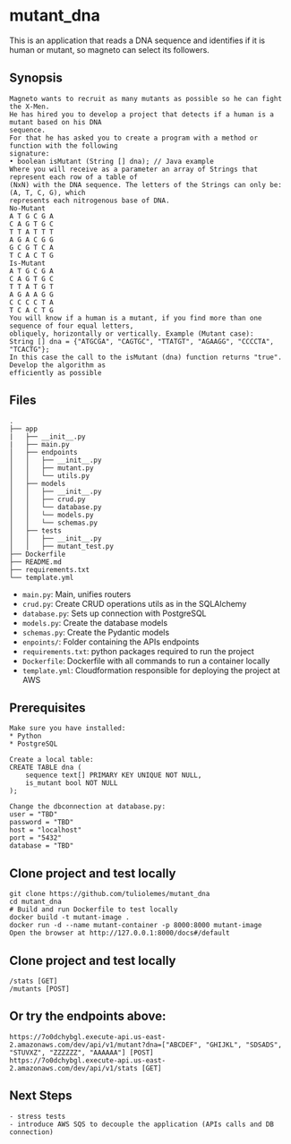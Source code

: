 # mutant_dna
This is an application that reads a DNA sequence and identifies if it is human or mutant, so magneto can select its followers.

## Synopsis
```
Magneto wants to recruit as many mutants as possible so he can fight the X-Men.
He has hired you to develop a project that detects if a human is a mutant based on his DNA
sequence.
For that he has asked you to create a program with a method or function with the following
signature:
• boolean isMutant (String [] dna); // Java example
Where you will receive as a parameter an array of Strings that represent each row of a table of
(NxN) with the DNA sequence. The letters of the Strings can only be: (A, T, C, G), which
represents each nitrogenous base of DNA.
No-Mutant
A T G C G A
C A G T G C
T T A T T T
A G A C G G
G C G T C A
T C A C T G
Is-Mutant
A T G C G A
C A G T G C
T T A T G T
A G A A G G
C C C C T A
T C A C T G
You will know if a human is a mutant, if you find more than one sequence of four equal letters,
obliquely, horizontally or vertically. Example (Mutant case):
String [] dna = {"ATGCGA", "CAGTGC", "TTATGT", "AGAAGG", "CCCCTA", "TCACTG"};
In this case the call to the isMutant (dna) function returns "true". Develop the algorithm as
efficiently as possible
```
## Files
```
.
├── app
|   ├── __init__.py
|   ├── main.py
│   ├── endpoints
│   │   ├── __init__.py
│   │   ├── mutant.py
│   │   └── utils.py
│   ├── models
│   │   ├── __init__.py
│   │   ├── crud.py
│   │   └── database.py
│   │   └── models.py
│   │   └── schemas.py
│   ├── tests
│   │   ├── __init__.py
│   │   ├── mutant_test.py
├── Dockerfile
├── README.md
├── requirements.txt
└── template.yml
```

- `main.py`: Main, unifies routers
- `crud.py`: Create CRUD operations utils as in the SQLAlchemy
- `database.py`: Sets up connection with PostgreSQL
- `models.py`: Create the database models
- `schemas.py`: Create the Pydantic models
- `enpoints/`: Folder containing the APIs endpoints
- `requirements.txt`: python packages required to run the project
- `Dockerfile`: Dockerfile with all commands to run a container locally
- `template.yml`: Cloudformation responsible for deploying the project at AWS

## Prerequisites
```
Make sure you have installed:
* Python
* PostgreSQL
```
```
Create a local table:
CREATE TABLE dna (
	sequence text[] PRIMARY KEY UNIQUE NOT NULL,
	is_mutant bool NOT NULL
);
```
```
Change the dbconnection at database.py:
user = "TBD"
password = "TBD"
host = "localhost"
port = "5432"
database = "TBD"
```
## Clone project and test locally
```
git clone https://github.com/tuliolemes/mutant_dna
cd mutant_dna
# Build and run Dockerfile to test locally
docker build -t mutant-image .
docker run -d --name mutant-container -p 8000:8000 mutant-image
Open the browser at http://127.0.0.1:8000/docs#/default
```

## Clone project and test locally
```
/stats [GET]
/mutants [POST]
```

## Or try the endpoints above:
```
https://7o0dchybgl.execute-api.us-east-2.amazonaws.com/dev/api/v1/mutant?dna=["ABCDEF", "GHIJKL", "SDSADS", "STUVXZ", "ZZZZZZ", "AAAAAA"] [POST]
https://7o0dchybgl.execute-api.us-east-2.amazonaws.com/dev/api/v1/stats [GET]
```

## Next Steps
```
- stress tests
- introduce AWS SQS to decouple the application (APIs calls and DB connection)
 
```